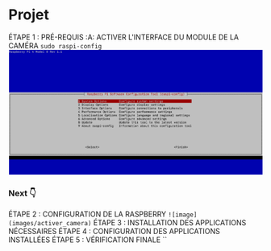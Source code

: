 # Projet
ÉTAPE 1 : PRÉ-REQUIS
:A: ACTIVER L'INTERFACE DU MODULE DE LA CAMÉRA
`sudo raspi-config`
![image](activer_camera.png)
### Next :point_down:
ÉTAPE 2 : CONFIGURATION DE LA RASPBERRY
`![image](images/activer_camera)`
ÉTAPE 3 : INSTALLATION  DES APPLICATIONS NÉCESSAIRES
ÉTAPE 4 : CONFIGURATION DES APPLICATIONS INSTALLÉES
ÉTAPE 5 : VÉRIFICATION FINALE
``
